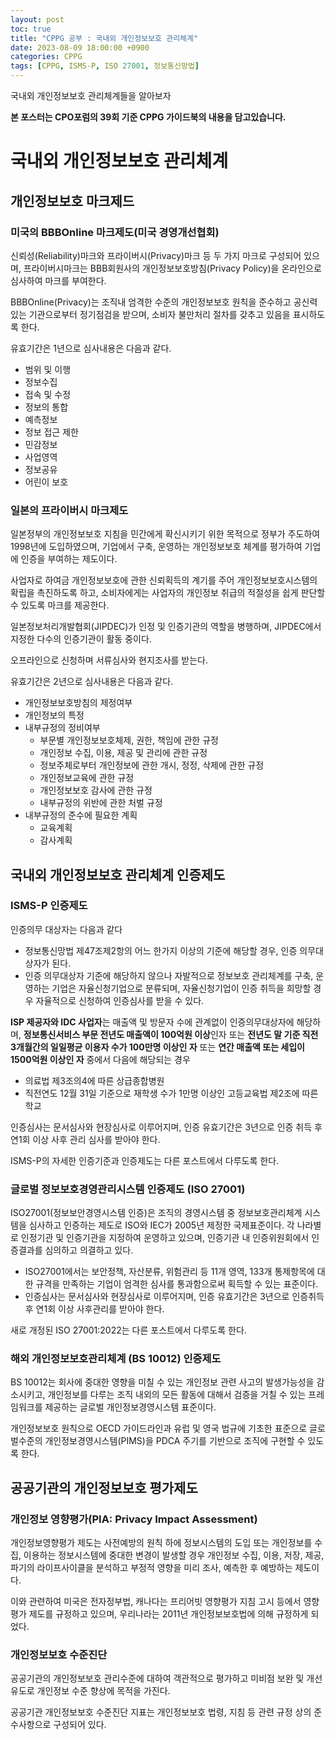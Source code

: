 ```yaml
---
layout: post
toc: true
title: "CPPG 공부 : 국내외 개인정보보호 관리체계"
date: 2023-08-09 18:00:00 +0900
categories: CPPG
tags: [CPPG, ISMS-P, ISO 27001, 정보통신망법]
---
```

국내외 개인정보보호 관리체계들을 알아보자

**본 포스터는 CPO포럼의 39회 기준 CPPG 가이드북의 내용을 담고있습니다.**

# 국내외 개인정보보호 관리체계

## 개인정보보호 마크제드

### 미국의 BBBOnline 마크제도(미국 경영개선협회)

신뢰성(Reliability)마크와 프라이버시(Privacy)마크 등 두 가지 마크로 구성되어 있으며, 프라이버시마크는 BBB회원사의 개인정보보호방침(Privacy Policy)을 온라인으로 심사하여 마크를 부여한다.

BBBOnline(Privacy)는 조직내 엄격한 수준의 개인정보보호 원칙을 준수하고 공신력있는 기관으로부터 정기점검을 받으며, 소비자 불만처리 절차를 갖추고 있음을 표시하도록 한다.

유효기간은 1년으로 심사내용은 다음과 같다.

 - 범위 및 이행
 - 정보수집
 - 접속 및 수정
 - 정보의 통합
 - 예측정보
 - 정보 접근 제한
 - 민감정보
 - 사업영역
 - 정보공유
 - 어린이 보호

### 일본의 프라이버시 마크제도

일본정부의 개인정보보호 지침을 민간에게 확신시키기 위한 목적으로 정부가 주도하여 1998년에 도입하였으며, 기업에서 구축, 운영하는 개인정보보호 체계를 평가하여 기업에 인증을 부여하는 제도이다.

사업자로 하여금 개인정보보호에 관한 신뢰획득의 계기를 주어 개인정보보호시스템의 확립을 촉진하도록 하고, 소비자에게는 사업자의 개인정보 취급의 적절성을 쉽게 판단할 수 있도록 마크를 제공한다.

일본정보처리개발협회(JIPDEC)가 인정 및 인증기관의 역할을 병행하며, JIPDEC에서 지정한 다수의 인증기관이 활동 중이다.

오프라인으로 신청하며 서류심사와 현지조사를 받는다.

유효기간은 2년으로 심사내용은 다음과 같다.

 - 개인정보보호방침의 제정여부
 - 개인정보의 특정
 - 내부규정의 정비여부
	 - 부문별 개인정보보호체제, 권한, 책임에 관한 규정
	 - 개인정보 수집, 이용, 제공 및 관리에 관한 규정
	 - 정보주체로부터 개인정보에 관한 개시, 정정, 삭제에 관한 규정
	 - 개인정보교육에 관한 규정
	 - 개인정보보호 감사에 관한 규정
	 - 내부규정의 위반에 관한 처벌 규정
 - 내부규정의 준수에 필요한 계획
	 - 교육계획
	 - 감사계획

## 국내외 개인정보보호 관리체계 인증제도

### ISMS-P 인증제도

인증의무 대상자는 다음과 같다

 - 정보통신망법 제47조제2항의 어느 한가지 이상의 기준에 해당할 경우, 인증 의무대상자가 된다.
 - 인증 의무대상자 기준에 해당하지 않으나 자발적으로 정보보호 관리체계를 구축, 운영하는 기업은 자율신청기업으로 분류되며, 자율신청기업이 인증 취득을 희망할 경우 자율적으로 신청하여 인증심사를 받을 수 있다.
 
**ISP 제공자와 IDC 사업자**는 매출액 및 방문자 수에 관계없이 인증의무대상자에 해당하며, **정보통신서비스 부문 전년도 매출액이 100억원 이상**인자 또는 **전년도 말 기준 직전 3개월간의 일일평균 이용자 수가 100만명 이상인 자** 또는 **연간 매출액 또는 세입이 1500억원 이상인 자** 중에서 다음에 해당되는 경우

 - 의료법 제3조의4에 따른 상급종합병원
 - 직전연도 12월 31일 기준으로 재학생 수가 1만명 이상인 고등교육법 제2조에 따른 학교

인증심사는 문서심사와 현장심사로 이루어지며, 인증 유효기간은 3년으로 인증 취득 후 연1회 이상 사후 관리 심사를 받아야 한다.

ISMS-P의 자세한 인증기준과 인증제도는 다른 포스트에서 다루도록 한다.

### 글로벌 정보보호경영관리시스템 인증제도 (ISO 27001)

ISO27001(정보보안경영시스템 인증)은 조직의 경영시스템 중 정보보호관리체계 시스템을 심사하고 인증하는 제도로 ISO와 IEC가 2005년 제정한 국제표준이다. 각 나라별로 인정기관 및 인증기관을 지정하여 운영하고 있으며, 인증기관 내 인증위원회에서 인증결과를 심의하고 의결하고 있다.

 - ISO27001에서는 보안정책, 자산분류, 위험관리 등 11개 영역, 133개 통제항목에 대한 규격을 만족하는 기업이 엄격한 심사를 통과함으로써 획득할 수 있는 표준이다.
 - 인증심사는 문서심사와 현장심사로 이루어지며, 인증 유효기간은 3년으로 인증취득 후 연1회 이상 사후관리를 받아야 한다.

새로 개정된 ISO 27001:2022는 다른 포스트에서 다루도록 한다.

### 해외 개인정보보호관리체계 (BS 10012) 인증제도

BS 10012는 회사에 중대한 영향을 미칠 수 있는 개인정보 관련 사고의 발생가능성을 감소시키고, 개인정보를 다루는 조직 내외의 모든 활동에 대해서 검증을 거칠 수 있는 프레임워크를 제공하는 글로벌 개인정보경영시스템 표준이다.

개인정보보호 원칙으로 OECD 가이드라인과 유럽 및 영국 법규에 기초한 표준으로 글로벌수준의 개인정보경영시스템(PIMS)을 PDCA 주기를 기반으로 조직에 구현할 수 있도록 한다.

## 공공기관의 개인정보보호 평가제도

### 개인정보 영향평가(PIA: Privacy Impact Assessment)

개인정보영향평가 제도는 사전예방의 원칙 하에 정보시스템의 도입 또는 개인정보를 수집, 이용하는 정보시스템에 중대한 변경이 발생할 경우 개인정보 수집, 이용, 저장, 제공, 파기의 라이프사이클을 분석하고 부정적 영향을 미리 조사, 예측한 후 예방하는 제도이다.

이와 관련하여 미국은 전자정부법, 캐나다는 프리어빗 영향평가 지침 고시 등에서 영향평가 제도를 규정하고 있으며, 우리나라는 2011년 개인정보보호법에 의해 규정하게 되었다.

### 개인정보보호 수준진단

공공기관의 개인정보보호 관리수준에 대하여 객관적으로 평가하고 미비점 보완 및 개선 유도로 개인정보 수준 향상에 목적을 가진다.

공공기관 개인정보보호 수준진단 지표는 개인정보보호 법령, 지침 등 관련 규정 상의 준수사항으로 구성되어 있다.